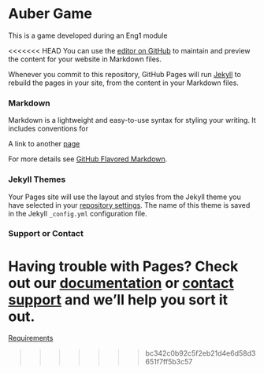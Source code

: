 # Auber Game
This is a game developed during an Eng1 module

<<<<<<< HEAD
You can use the [editor on GitHub](https://github.com/No-Team30/Website/edit/gh-pages/index.md) to maintain and preview the content for your website in Markdown files.

Whenever you commit to this repository, GitHub Pages will run [Jekyll](https://jekyllrb.com/) to rebuild the pages in your site, from the content in your Markdown files.

### Markdown

Markdown is a lightweight and easy-to-use syntax for styling your writing. It includes conventions for

A link to another [page](about.md)

For more details see [GitHub Flavored Markdown](https://guides.github.com/features/mastering-markdown/).

### Jekyll Themes

Your Pages site will use the layout and styles from the Jekyll theme you have selected in your [repository settings](https://github.com/No-Team30/Website/settings). The name of this theme is saved in the Jekyll `_config.yml` configuration file.

### Support or Contact

Having trouble with Pages? Check out our [documentation](https://docs.github.com/categories/github-pages-basics/) or [contact support](https://github.com/contact) and we’ll help you sort it out.
=======
[Requirements](https://no-team30.github.io/Website/Requirements.pdf)
>>>>>>> bc342c0b92c5f2eb21d4e6d58d3651f7ff5b3c57
